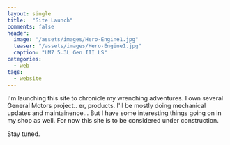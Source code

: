 ```yaml
---
layout: single
title:  "Site Launch"
comments: false
header:
  image: "/assets/images/Hero-Engine1.jpg"
  teaser: "/assets/images/Hero-Engine1.jpg"
  caption: "LM7 5.3L Gen III LS"
categories: 
  - web
tags:
  - website
---
```


I'm launching this site to chronicle my wrenching adventures. I own several General Motors project.. er, products. I'll be mostly doing mechanical updates and maintainence... But I have some interesting things going on in my shop as well. For now this site is to be considered under construction.

Stay tuned.